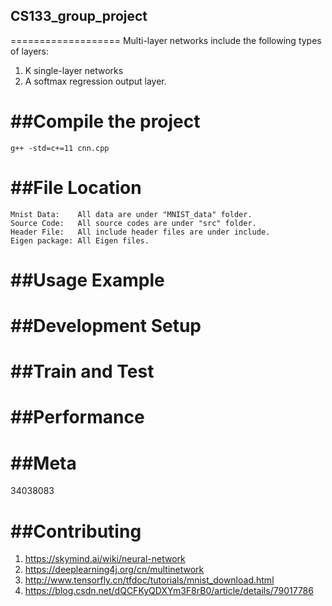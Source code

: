 CS133_group_project
-------------------

===================
Multi-layer networks include the following types of layers:
1. K single-layer networks
2. A softmax regression output layer.

##Compile the project
===================
    g++ -std=c+=11 cnn.cpp

##File Location
===================
	Mnist Data:    All data are under "MNIST_data" folder.
	Source Code:   All source codes are under "src" folder.
	Header File:   All include header files are under include.
	Eigen package: All Eigen files.

##Usage Example
===================

##Development Setup
===================

##Train and Test
===================

##Performance
===================

##Meta
===================
34038083

##Contributing
===================
1. https://skymind.ai/wiki/neural-network
2. https://deeplearning4j.org/cn/multinetwork
3. http://www.tensorfly.cn/tfdoc/tutorials/mnist_download.html
4. https://blog.csdn.net/dQCFKyQDXYm3F8rB0/article/details/79017786
